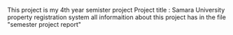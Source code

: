 This project is my 4th year semister project 
Project title : Samara University property registration system
all informaition about this project has in the file "semester project report"